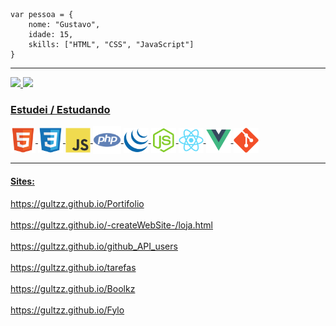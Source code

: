
```JS

var pessoa = {
    nome: "Gustavo",
    idade: 15,
    skills: ["HTML", "CSS", "JavaScript"]
}

```

---

 <div>
  <a href="https://github.com/Gultzz">
  <img height="180em" src="https://github-readme-stats.vercel.app/api?username=Gultzz&show_icons=true&theme=radical&include_all_commits=true&count_private=true&icon_color=fd418d"/>
  <img height="180em" src="https://github-readme-stats.vercel.app/api/top-langs/?username=Gultzz&layout=compact&langs_count=7&theme=radical"/>
</div>
 
  <h3>Estudei / Estudando</h3>
 
<div style="display: inline_block">
    <img align="center" alt="Gultzz-HTML" height="40" src="https://raw.githubusercontent.com/devicons/devicon/master/icons/html5/html5-original.svg">
    <img align="center" alt="Gultzz-CSS" height="40" src="https://raw.githubusercontent.com/devicons/devicon/master/icons/css3/css3-original.svg">
    <img align="center" alt="Gultzz-Js" height="40" src="https://raw.githubusercontent.com/devicons/devicon/master/icons/javascript/javascript-original.svg">
    <img align="center" alt="Gultzz-PHP" height="45" src="https://raw.githubusercontent.com/devicons/devicon/master/icons/php/php-plain.svg">
    <img align="center" alt="Gultzz-jQuery" height="40" src="https://raw.githubusercontent.com/devicons/devicon/master/icons/jquery/jquery-original.svg">
    <img align="center" alt="Gultzz-Node" height="40" src="https://raw.githubusercontent.com/devicons/devicon/master/icons/nodejs/nodejs-original.svg">
    <img align="center" alt="Gultzz-React" height="40" src="https://raw.githubusercontent.com/devicons/devicon/master/icons/react/react-original.svg">
    <img align="center" alt="Gultzz-Vue" height="40" src="https://raw.githubusercontent.com/devicons/devicon/master/icons/vuejs/vuejs-original.svg">
    <img align="center" alt="Gultzz-Git" height="40" src="https://raw.githubusercontent.com/devicons/devicon/master/icons/git/git-original.svg">
</div>
 
 ---
 
 <h4>Sites:</h4>
    <div style="display:flex; flex-direction:column;">
         <a href="https://gultzz.github.io/Portifolio/">https://gultzz.github.io/Portifolio</a><br>
         <a href="https://gultzz.github.io/-createWebSite-/loja.html">https://gultzz.github.io/-createWebSite-/loja.html</a><br>
         <a href="https://gultzz.github.io/github_API_users/">https://gultzz.github.io/github_API_users</a><br>
         <a href="https://gultzz.github.io/tarefas/">https://gultzz.github.io/tarefas</a><br>
         <a href="https://gultzz.github.io/Boolkz/">https://gultzz.github.io/Boolkz</a><br>
        <a href="https://gultzz.github.io/Fylo/">https://gultzz.github.io/Fylo</a><br>
    </div>
    
 ##
 
 
